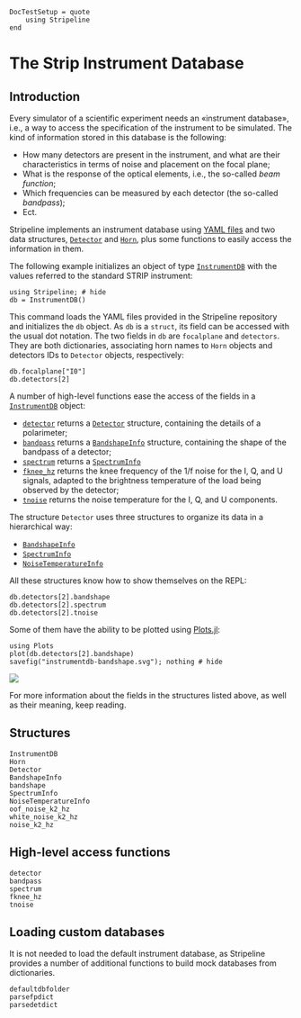 ```@meta
DocTestSetup = quote
    using Stripeline
end
```

# The Strip Instrument Database

## Introduction

Every simulator of a scientific experiment needs an «instrument
database», i.e., a way to access the specification of the instrument
to be simulated. The kind of information stored in this database is
the following:

-   How many detectors are present in the instrument, and what are
    their characteristics in terms of noise and placement on the focal
    plane;
-   What is the response of the optical elements, i.e., the so-called
    *beam function*;
-   Which frequencies can be measured by each detector (the so-called
    *bandpass*);
-   Ect.

Stripeline implements an instrument database using [YAML
files](https://en.wikipedia.org/wiki/YAML) and two data structures,
[`Detector`](@ref) and [`Horn`](@ref), plus some functions to easily
access the information in them.

The following example initializes an object of type
[`InstrumentDB`](@ref) with the values referred to the standard STRIP
instrument:

```@repl instrumentdbexample
using Stripeline; # hide
db = InstrumentDB()
```

This command loads the YAML files provided in the Stripeline
repository and initializes the `db` object. As `db` is a `struct`, its
field can be accessed with the usual dot notation. The two fields in
`db` are `focalplane` and `detectors`. They are both dictionaries,
associating horn names to `Horn` objects and detectors IDs to
`Detector` objects, respectively:

```@repl instrumentdbexample
db.focalplane["I0"]
db.detectors[2]
```

A number of high-level functions ease the access of the fields in a
[`InstrumentDB`](@ref) object:

- [`detector`](@ref) returns a [`Detector`](@ref) structure, containing the
  details of a polarimeter;
- [`bandpass`](@ref) returns a [`BandshapeInfo`](@ref) structure,
  containing the shape of the bandpass of a detector;
- [`spectrum`](@ref) returns a [`SpectrumInfo`](@ref)
- [`fknee_hz`](@ref) returns the knee frequency of the 1/f noise for the I, Q, and
  U signals, adapted to the brightness temperature of the load being observed by
  the detector;
- [`tnoise`](@ref) returns the noise temperature for the I, Q, and U components.

The structure `Detector` uses three structures to organize its data in a
hierarchical way:

- [`BandshapeInfo`](@ref)
- [`SpectrumInfo`](@ref)
- [`NoiseTemperatureInfo`](@ref)

All these structures know how to show themselves on the REPL:

```@repl instrumentdbexample
db.detectors[2].bandshape
db.detectors[2].spectrum
db.detectors[2].tnoise
```

Some of them have the ability to be plotted using
[Plots.jl](https://github.com/JuliaPlots/Plots.jl):

```@repl instrumentdbexample
using Plots
plot(db.detectors[2].bandshape)
savefig("instrumentdb-bandshape.svg"); nothing # hide
```

![](instrumentdb-bandshape.svg)

For more information about the fields in the structures listed above,
as well as their meaning, keep reading.

## Structures

```@docs
InstrumentDB
Horn
Detector
BandshapeInfo
bandshape
SpectrumInfo
NoiseTemperatureInfo
oof_noise_k2_hz
white_noise_k2_hz
noise_k2_hz
```

## High-level access functions

```@docs
detector
bandpass
spectrum
fknee_hz
tnoise
```

## Loading custom databases

It is not needed to load the default instrument database, as
Stripeline provides a number of additional functions to build mock
databases from dictionaries.

```@docs
defaultdbfolder
parsefpdict
parsedetdict
```
